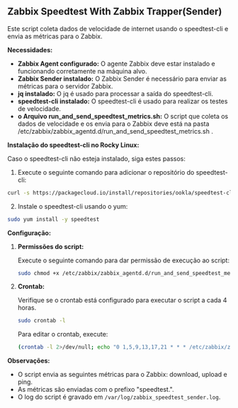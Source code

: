 ## Zabbix Speedtest With Zabbix Trapper(Sender)

Este script coleta dados de velocidade de internet usando o speedtest-cli e envia as métricas para o Zabbix.

**Necessidades:**

* **Zabbix Agent configurado:** O agente Zabbix deve estar instalado e funcionando corretamente na máquina alvo.
* **Zabbix Sender instalado:** O Zabbix Sender é necessário para enviar as métricas para o servidor Zabbix.
* **jq instalado:** O jq é usado para processar a saída do speedtest-cli.
* **speedtest-cli instalado:** O speedtest-cli é usado para realizar os testes de velocidade.
* **o Arquivo run_and_send_speedtest_metrics.sh:** O script que coleta os dados de velocidade e os envia para o Zabbix deve está na pasta /etc/zabbix/zabbix_agentd.d/run_and_send_speedtest_metrics.sh .

**Instalação do speedtest-cli no Rocky Linux:**

Caso o speedtest-cli não esteja instalado, siga estes passos:

1. Execute o seguinte comando para adicionar o repositório do speedtest-cli:

```bash
curl -s https://packagecloud.io/install/repositories/ookla/speedtest-cli/script.rpm.sh | sudo bash
```

2. Instale o speedtest-cli usando o yum:

```bash
sudo yum install -y speedtest
```

**Configuração:**

1. **Permissões do script:**

   Execute o seguinte comando para dar permissão de execução ao script:

   ```bash
   sudo chmod +x /etc/zabbix/zabbix_agentd.d/run_and_send_speedtest_metrics.sh
   ```

2. **Crontab:**

   Verifique se o crontab está configurado para executar o script a cada 4 horas.
   ```bash
   sudo crontab -l
   ```

   Para editar o crontab, execute:

   ```bash
   (crontab -l 2>/dev/null; echo "0 1,5,9,13,17,21 * * * /etc/zabbix/zabbix_agentd.d/run_and_send_speedtest_metrics.sh > /var/log/zabbix_speedtest_sender.log 2>&1") | sudo crontab -
   ```



**Observações:**

* O script envia as seguintes métricas para o Zabbix: download, upload e ping.
* As métricas são enviadas com o prefixo "speedtest.".
* O log do script é gravado em `/var/log/zabbix_speedtest_sender.log`.
